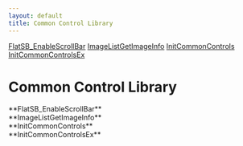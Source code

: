```yaml
---
layout: default
title: Common Control Library
---
```


<div class="sidenav">

<div markdown="1">

[FlatSB_EnableScrollBar](#flatsb_enablescrollbar)
[ImageListGetImageInfo](#imagelistgetimageinfo)
[InitCommonControls](#initcommoncontrols)
[InitCommonControlsEx](#initcommoncontrolsex)

</div>

</div>


<div class="right_main">

<div markdown="1">


Common Control Library
====================


<SECTION ID="flatsb_enablescrollbar"></SECTION>
**FlatSB_EnableScrollBar**

<SECTION ID="imagelistgetimageinfo"></SECTION>
**ImageListGetImageInfo**

<SECTION ID="initcommoncontrols"></SECTION>
**InitCommonControls**

<SECTION ID="initcommoncontrolsex"></SECTION>
**InitCommonControlsEx**


</div>

</div>
